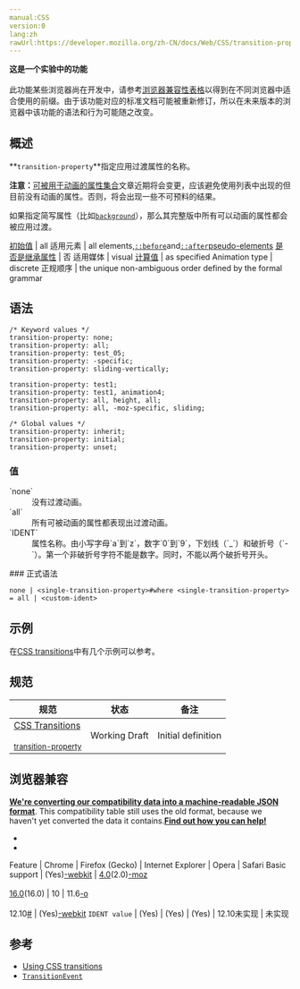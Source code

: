 ```yaml
---
manual:CSS
version:0
lang:zh
rawUrl:https://developer.mozilla.org/zh-CN/docs/Web/CSS/transition-property#Browser_compatibility
---
```






**这是一个实验中的功能**<br></br>此功能某些浏览器尚在开发中，请参考[浏览器兼容性表格](%32433 "")以得到在不同浏览器中适合使用的前缀。由于该功能对应的标准文档可能被重新修订，所以在未来版本的浏览器中该功能的语法和行为可能随之改变。




## 概述<a name="概述"></a>


**`transition-property`**指定应用过渡属性的名称。

**注意：**[可被用于动画的属性集合](%32434 "")文章近期将会变更，应该避免使用列表中出现的但目前没有动画的属性。否则，将会出现一些不可预料的结果。


如果指定简写属性（比如[`background`](%147 "background 是CSS简写属性，用来集中设置各种背景属性。background 可以用来设置一个或多个属性:background-color, background-image, background-position, background-repeat, background-size, background-attachment。")），那么其完整版中所有可以动画的属性都会被应用过渡。


[初始值](%28302 "") | all 
适用元素 | all elements,[`::before`](%26455 "常通过 content 属性来为一个元素添加修饰性的内容。")and[`::after`](%26456 "CSS伪元素::after用来创建一个伪元素，做为已选中元素的最后一个子元素。通常会配合content属性来为该元素添加装饰内容。这个虚拟元素默认是行内元素。")[pseudo-elements](%3563 "") 
[是否是继承属性](%28299 "") | 否 
适用媒体 | visual 
[计算值](%28304 "") | as specified 
Animation type | discrete 
正规顺序 | the unique non-ambiguous order defined by the formal grammar 



## 语法<a name="语法"></a>

```
/* Keyword values */
transition-property: none;
transition-property: all;
transition-property: test_05;
transition-property: -specific;
transition-property: sliding-vertically;

transition-property: test1;
transition-property: test1, animation4;
transition-property: all, height, all;
transition-property: all, -moz-specific, sliding;

/* Global values */
transition-property: inherit;
transition-property: initial;
transition-property: unset;
```

### 值<a name="值"></a>
<dl><dt id=''>`none`</dt><dd>没有过渡动画。</dd><dt id=''>`all`</dt><dd>所有可被动画的属性都表现出过渡动画。</dd><dt id=''>`IDENT`</dt><dd>属性名称。由小写字母`a`到`z`，数字`0`到`9`，下划线（`_`）和破折号（`-`）。第一个非破折号字符不能是数字。同时，不能以两个破折号开头。</dd></dl>
### 正式语法<a name="正式语法"></a>

```
none | <single-transition-property>#where <single-transition-property> = all | <custom-ident>
```

## 示例<a name="示例"></a>


在[CSS transitions](%32416 "")中有几个示例可以参考。


## 规范<a name="规范"></a>

规范 | 状态 | 备注 
 ---  |  ---  |  ---  | 
[CSS Transitions<br></br><small>transition-property</small>](%32435 "") | Working Draft | Initial definition 


## 浏览器兼容<a name="浏览器兼容"></a>


**[We&#39;re converting our compatibility data into a machine-readable JSON format](%3344 "")**. This compatibility table still uses the old format, because we haven&#39;t yet converted the data it contains.**[Find out how you can help!](%3392 "")**


* 
* 

Feature | Chrome | Firefox (Gecko) | Internet Explorer | Opera | Safari 
Basic support | (Yes)[-webkit](%3568 "The name of this feature is prefixed with '-webkit' as this browser considers it experimental") | [4.0](%3678 "Released on 2011-03-22.")(2.0)[-moz](%3568 "The name of this feature is prefixed with '-moz' as this browser considers it experimental")<br></br>[16.0](%4098 "Released on 2012-10-09.")(16.0) | 10 | 11.6[-o](%3568 "The name of this feature is prefixed with '-o' as this browser considers it experimental")<br></br>12.10[#](%4491 "") | (Yes)[-webkit](%3568 "The name of this feature is prefixed with '-webkit' as this browser considers it experimental") 
`IDENT value` | (Yes) | (Yes) | (Yes) | 12.10未实现 | 未实现 





## 参考<a name="参考"></a>

* [Using CSS transitions](%32436 "")
* [`TransitionEvent`](%3251 "TransitonEvent 接口指那些提供了与 transition 有关信息的事件。")



